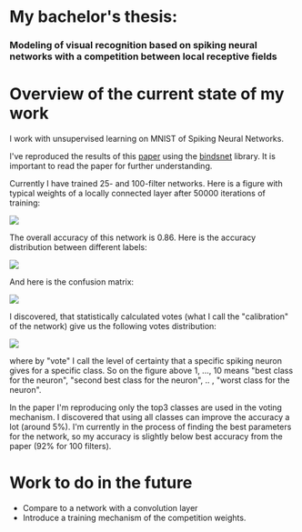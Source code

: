 # My bachelor's thesis:

### Modeling of visual recognition based on spiking neural networks with a competition between local receptive fields

# Overview of the current state of my work

I work with unsupervised learning on MNIST of Spiking Neural Networks.

I've reproduced the results of this [paper](https://arxiv.org/abs/1904.06269) using the [bindsnet](https://github.com/Hananel-Hazan/bindsnet) library. It is important to read the paper for further understanding.

Currently I have trained 25- and 100-filter networks. Here is a figure with typical weights of a locally connected layer after 50000 iterations of training:

![](C:\Users\Dan\Python_Notebooks\Lab\Bachelor\overview\weights_XY.png)

The overall accuracy of this network is 0.86. Here is the accuracy distribution between different labels:

![](C:\Users\Dan\Python_Notebooks\Lab\Bachelor\overview\accuracy_distribution.png)

And here is the confusion matrix:

![](C:\Users\Dan\Python_Notebooks\Lab\Bachelor\overview\confsion_matrix.png)

I discovered, that statistically calculated votes (what I call the "calibration" of the network) give us the following votes distribution:

![](C:\Users\Dan\Python_Notebooks\Lab\Bachelor\overview\votes_distribution.png)

where by "vote" I call the level of certainty that a specific spiking neuron gives for a specific class. So on the figure above 1, ..., 10 means "best class for the neuron", "second best class for the neuron", .. , "worst class for the neuron".

In the paper I'm reproducing only the top3 classes are used in the voting mechanism. I discovered that using all classes can improve the accuracy a lot (around 5%). I'm currently in the process of finding the best parameters for the network, so my accuracy is slightly below best accuracy from the paper (92% for 100 filters).

# Work to do in the future

* Compare to a network with a convolution layer
* Introduce a training mechanism of the competition weights.